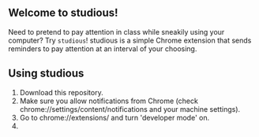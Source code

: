 ## Welcome to studious!
Need to pretend to pay attention in class while sneakily using your computer? Try `studious`! studious is a simple Chrome extension that sends reminders to pay attention at an interval of your choosing.
## Using studious
1. Download this repository.
2. Make sure you allow notifications from Chrome (check chrome://settings/content/notifications and your machine settings).
3. Go to chrome://extensions/ and turn 'developer mode' on.
4. 
